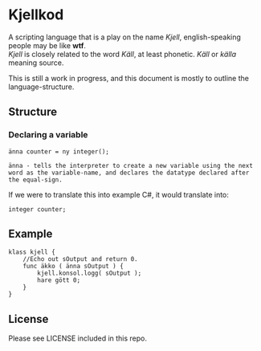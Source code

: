 # Kjellkod

A scripting language that is a play on the name *Kjell*, english-speaking people may be like **wtf**.  
*Kjell* is closely related to the word *Käll*, at least phonetic. *Käll* or *källa* meaning source. 

This is still a work in progress, and this document is mostly to outline the language-structure.

## Structure

### Declaring a variable
```
änna counter = ny integer();

änna - tells the interpreter to create a new variable using the next word as the variable-name, and declares the datatype declared after the equal-sign.  
```
If we were to translate this into example C#, it would translate into:
```
integer counter;
```

## Example
```
klass kjell {
	//Echo out sOutput and return 0.
	func äkko ( änna sOutput ) {
		kjell.konsol.logg( sOutput );
		hare gött 0;
	}
}
````
## License
Please see LICENSE included in this repo.